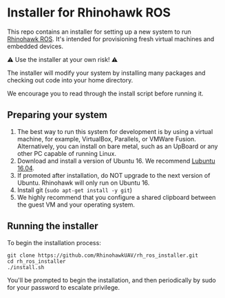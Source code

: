 # Installer for Rhinohawk ROS

This repo contains an installer for setting up a new system to run [Rhinohawk ROS](https://github.com/RhinohawkUAV/rh_ros). It's intended for provisioning fresh virtual machines and embedded devices. 

:warning: Use the installer at your own risk! :warning:

The installer will modify your system by installing many packages and checking out code into your home directory. 

We encourage you to read through the install script before running it.

## Preparing your system

1) The best way to run this system for development is by using a virtual machine, for example, VirtualBox, Parallels, or VMWare Fusion. Alternatively, you can install on bare metal, such as an UpBoard or any other PC capable of running Linux.
2) Download and install a version of Ubuntu 16. We recommend [Lubuntu 16.04](http://cdimage.ubuntu.com/lubuntu/releases/16.04/release).
3) If promoted after installation, do NOT upgrade to the next version of Ubuntu. Rhinohawk will only run on Ubuntu 16.
4) Install git (`sudo apt-get install -y git`)
5) We highly recommend that you configure a shared clipboard between the guest VM and your operating system.

## Running the installer

To begin the installation process:
```
git clone https://github.com/RhinohawkUAV/rh_ros_installer.git
cd rh_ros_installer
./install.sh
```

You'll be prompted to begin the installation, and then periodically by sudo for your password to escalate privilege.

